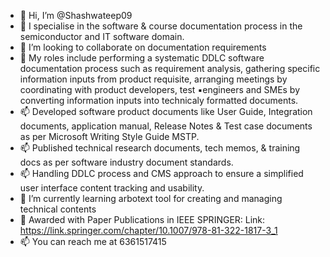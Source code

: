 - 👋 Hi, I’m @Shashwateep09
- 👀 I specialise in the software & course documentation process in the semiconductor and IT software domain.
- 💞️ I’m looking to collaborate on documentation requirements
- 🌱 My roles include performing a systematic DDLC  software documentation process such as requirement analysis, gathering specific information inputs from product requisite, arranging meetings by coordinating with product developers, test ▪engineers and SMEs by converting information inputs into technicaly formatted documents.
- 📫 Developed software product documents like User Guide, Integration documents, application manual, Release Notes & Test case documents  as per Microsoft Writing Style Guide MSTP. 
- 📫 Published technical research documents, tech memos, & training docs as per software industry document standards. 
- 📫 Handling DDLC process and CMS approach to ensure a simplified user interface content tracking  and usability. 
- 🌱 I’m currently learning arbotext tool for creating and managing technical contents
- 💞️ Awarded    with    Paper    Publications    in    IEEE SPRINGER: Link: https://link.springer.com/chapter/10.1007/978-81-322-1817-3_1
- 📫 You can reach me at 6361517415
  
<!---
Shashwateep09/Shashwateep09 is a ✨ special ✨ repository because its `README.md` (this file) appears on your GitHub profile.
You can click the Preview link to take a look at your changes.
--->
